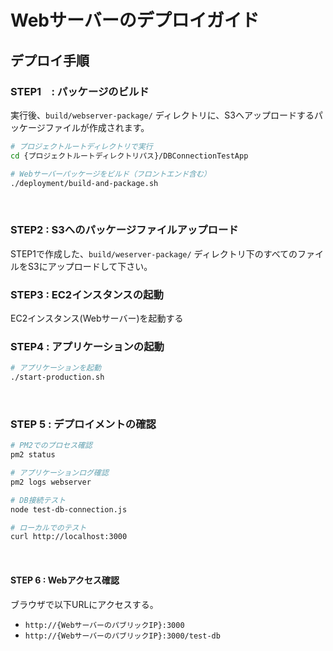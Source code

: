# Webサーバーのデプロイガイド
## デプロイ手順

### STEP1　: パッケージのビルド
実行後、`build/webserver-package/` ディレクトリに、S3へアップロードするパッケージファイルが作成されます。

```bash
# プロジェクトルートディレクトリで実行
cd {プロジェクトルートディレクトリパス}/DBConnectionTestApp

# Webサーバーパッケージをビルド（フロントエンド含む）
./deployment/build-and-package.sh
```
</br>

### STEP2 : S3へのパッケージファイルアップロード
STEP1で作成した、`build/weserver-package/` ディレクトリ下のすべてのファイルをS3にアップロードして下さい。
</br>

### STEP3 : EC2インスタンスの起動
EC2インスタンス(Webサーバー)を起動する
</br>

### STEP4 : アプリケーションの起動
```bash
# アプリケーションを起動
./start-production.sh
```
</br>

### STEP 5 : デプロイメントの確認
```bash
# PM2でのプロセス確認
pm2 status

# アプリケーションログ確認
pm2 logs webserver

# DB接続テスト
node test-db-connection.js

# ローカルでのテスト
curl http://localhost:3000
```
</br>

#### STEP 6 : Webアクセス確認
ブラウザで以下URLにアクセスする。
- `http://{WebサーバーのパブリックIP}:3000`
- `http://{WebサーバーのパブリックIP}:3000/test-db`
